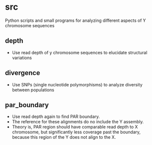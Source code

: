 # src
Python scripts and small programs for analyzing different aspects of Y chromosome sequences

## depth
* Use read depth of y chromosome sequences to elucidate structural variations

## divergence
* Use SNPs (single nucleotide polymorphisms) to analyze diversity between populations

## par_boundary
* Use read depth again to find PAR boundary.
* The reference for these alignments do no include the Y assembly.
* Theory is, PAR region should have comparable read depth to X chromosome, but      significantly less coverage past the boundary, because this region of the Y does not align to the X.
